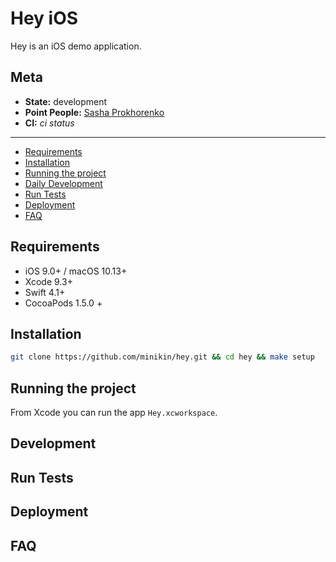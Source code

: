 # Hey iOS

Hey is an iOS demo application.

## Meta

* **State:** development
* **Point People:** [Sasha Prokhorenko](https://github.com/minikin)
* **CI:** _ci status_

----------

- [Requirements](#requirements)
- [Installation](#installation)
- [Running the project](#running-the-project)
- [Daily Development](#daily-development)
- [Run Tests](#run-tests)
- [Deployment](#deployment)
- [FAQ](#faq)

## Requirements

- iOS 9.0+ / macOS 10.13+
- Xcode 9.3+
- Swift 4.1+
- CocoaPods 1.5.0 +

## Installation

```bash
git clone https://github.com/minikin/hey.git && cd hey && make setup
```

## Running the project

 From Xcode you can run the app `Hey.xcworkspace`.

## Development

## Run Tests

## Deployment

## FAQ
